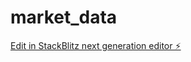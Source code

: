 # market_data

[Edit in StackBlitz next generation editor ⚡️](https://stackblitz.com/~/github.com/dhananjay431/market_data)